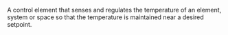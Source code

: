 A control element that senses and regulates the temperature of an element, system or space so that the temperature is maintained near a desired setpoint.